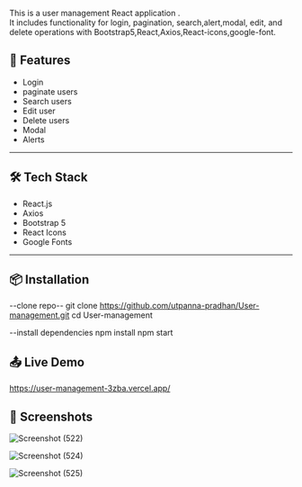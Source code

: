 This is a user management React application .  
It includes functionality for login, pagination, search,alert,modal, edit, and delete operations with Bootstrap5,React,Axios,React-icons,google-font.

## 🚀 Features
- Login 
- paginate users
- Search users 
- Edit user 
- Delete users
- Modal 
- Alerts 

---

## 🛠️ Tech Stack

- React.js
- Axios
- Bootstrap 5
- React Icons
- Google Fonts

---

## 📦 Installation
--clone repo--
git clone https://github.com/utpanna-pradhan/User-management.git
cd User-management

--install dependencies
  npm install
  npm start


## 📤 Live Demo
https://user-management-3zba.vercel.app/

## 📸 Screenshots



![Screenshot (522)](https://github.com/user-attachments/assets/09c3d258-57b2-4a10-bce9-89914c3a9711)

![Screenshot (524)](https://github.com/user-attachments/assets/20cabb62-0443-4081-a547-d02c55209650)


![Screenshot (525)](https://github.com/user-attachments/assets/e328aea7-793d-4c45-bf4c-17d3a0723d43)
